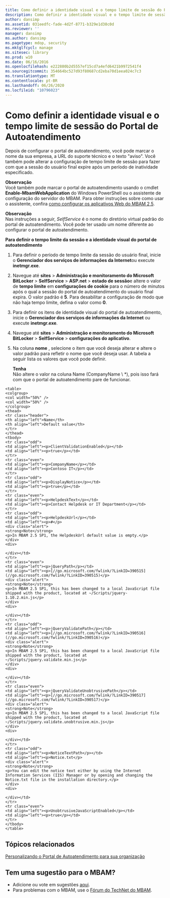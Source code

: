 ```yaml
---
title: Como definir a identidade visual e o tempo limite de sessão do Portal de Autoatendimento
description: Como definir a identidade visual e o tempo limite de sessão do Portal de Autoatendimento
author: dansimp
ms.assetid: 031eedfc-fade-4d2f-8771-b329e1d38c0d
ms.reviewer: ''
manager: dansimp
ms.author: dansimp
ms.pagetype: mdop, security
ms.mktglfcycl: manage
ms.sitesec: library
ms.prod: w10
ms.date: 06/16/2016
ms.openlocfilehash: e222880b2d5557ef15cd7a4efd6421b9972541f4
ms.sourcegitcommit: 354664bc527d93f80687cd2eba70d1eea024c7c3
ms.translationtype: MT
ms.contentlocale: pt-BR
ms.lasthandoff: 06/26/2020
ms.locfileid: "10796023"
---
```

# Como definir a identidade visual e o tempo limite de sessão do Portal de Autoatendimento


Depois de configurar o portal de autoatendimento, você pode marcar o nome da sua empresa, a URL do suporte técnico e o texto "aviso". Você também pode alterar a configuração de tempo limite de sessão para fazer com que a sessão do usuário final expire após um período de inatividade especificado.

**Observação**  
Você também pode marcar o portal de autoatendimento usando o cmdlet **Enable-MbamWebApplication** do Windows PowerShell ou o assistente de configuração do servidor do MBAM. Para obter instruções sobre como usar o assistente, confira [como configurar os aplicativos Web do MBAM 2,5](how-to-configure-the-mbam-25-web-applications.md).



**Observação**  
Nas instruções a seguir, *SelfService* é o nome do diretório virtual padrão do portal de autoatendimento. Você pode ter usado um nome diferente ao configurar o portal de autoatendimento.



**Para definir o tempo limite da sessão e a identidade visual do portal de autoatendimento**

1.  Para definir o período de tempo limite da sessão do usuário final, inicie o **Gerenciador dos serviços de informações da Internet**ou execute **inetmgr.exe**.

2.  Navegue até **sites** &gt; **Administração e monitoramento do Microsoft BitLocker** &gt; **SelfService** &gt; **ASP.net** &gt; **estado de sessão**e altere o valor de **tempo limite** em **configurações de cookie** para o número de minutos após o qual a sessão do portal de autoatendimento do usuário final expira. O valor padrão é **5**. Para desabilitar a configuração de modo que não haja tempo limite, defina o valor como **0**.

3.  Para definir os itens de identidade visual do portal de autoatendimento, inicie o **Gerenciador dos serviços de informações da Internet** ou execute **inetmgr.exe**.

4.  Navegue até **sites** &gt; **Administração e monitoramento do Microsoft BitLocker** &gt; **SelfService** &gt; **configurações do aplicativo**.

5.  Na coluna **nome** , selecione o item que você deseja alterar e altere o valor padrão para refletir o nome que você deseja usar. A tabela a seguir lista os valores que você pode definir.

    **Tenha**  
    Não altere o valor na coluna Name (CompanyName \ *), pois isso fará com que o portal de autoatendimento pare de funcionar.



~~~
<table>
<colgroup>
<col width="50%" />
<col width="50%" />
</colgroup>
<thead>
<tr class="header">
<th align="left">Name</th>
<th align="left">Default value</th>
</tr>
</thead>
<tbody>
<tr class="odd">
<td align="left"><p>ClientValidationEnabled</p></td>
<td align="left"><p>true</p></td>
</tr>
<tr class="even">
<td align="left"><p>CompanyName</p></td>
<td align="left"><p>Contoso IT</p></td>
</tr>
<tr class="odd">
<td align="left"><p>DisplayNotice</p></td>
<td align="left"><p>true</p></td>
</tr>
<tr class="even">
<td align="left"><p>HelpdeskText</p></td>
<td align="left"><p>Contact Helpdesk or IT Department</p></td>
</tr>
<tr class="odd">
<td align="left"><p>HelpdeskUrl</p></td>
<td align="left"><p>#</p>
<div class="alert">
<strong>Note</strong>  
<p>In MBAM 2.5 SP1, the HelpdeskUrl default value is empty.</p>
</div>
<div>

</div></td>
</tr>
<tr class="even">
<td align="left"><p>jQueryPath</p></td>
<td align="left"><p>[//go.microsoft.com/fwlink/?LinkID=390515](//go.microsoft.com/fwlink/?LinkID=390515)</p>
<div class="alert">
<strong>Note</strong>  
<p>In MBAM 2.5 SP1, this has been changed to a local JavaScript file shipped with the product, located at ~/Scripts/jquery-1.10.2.min.js</p>
</div>
<div>

</div></td>
</tr>
<tr class="odd">
<td align="left"><p>jQueryValidatePath</p></td>
<td align="left"><p>[//go.microsoft.com/fwlink/?LinkID=390516](//go.microsoft.com/fwlink/?LinkID=390516)</p>
<div class="alert">
<strong>Note</strong>  
<p>In MBAM 2.5 SP1, this has been changed to a local JavaScript file shipped with the product, located at ~/Scripts/jquery.validate.min.js</p>
</div>
<div>

</div></td>
</tr>
<tr class="even">
<td align="left"><p>jQueryValidateUnobtrusivePath</p></td>
<td align="left"><p>[//go.microsoft.com/fwlink/?LinkID=390517](//go.microsoft.com/fwlink/?LinkID=390517)</p>
<div class="alert">
<strong>Note</strong>  
<p>In MBAM 2.5 SP1, this has been changed to a local JavaScript file shipped with the product, located at ~/Scripts/jquery.validate.unobtrusive.min.js</p>
</div>
<div>

</div></td>
</tr>
<tr class="odd">
<td align="left"><p>NoticeTextPath</p></td>
<td align="left"><p>Notice.txt</p>
<div class="alert">
<strong>Note</strong>  
<p>You can edit the notice text either by using the Internet Information Services (IIS) Manager or by opening and changing the Notice.txt file in the installation directory.</p>
</div>
<div>

</div></td>
</tr>
<tr class="even">
<td align="left"><p>UnobtrusiveJavaScriptEnabled</p></td>
<td align="left"><p>true</p></td>
</tr>
</tbody>
</table>
~~~





## Tópicos relacionados


[Personalizando o Portal de Autoatendimento para sua organização](customizing-the-self-service-portal-for-your-organization.md)



## Tem uma sugestão para o MBAM?
- Adicione ou vote em sugestões [aqui](http://mbam.uservoice.com/forums/268571-microsoft-bitlocker-administration-and-monitoring). 
- Para problemas com o MBAM, use o [Fórum do TechNet do MBAM](https://social.technet.microsoft.com/Forums/home?forum=mdopmbam). 





